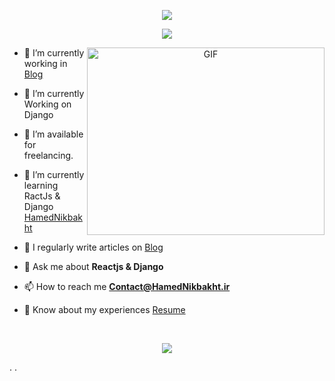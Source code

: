 <p align = "center">
  <img src="https://github.com/sourabmaity/sourabmaity/blob/main/header_.png">
</p>


<p align = "center">
  <img src="https://user-images.githubusercontent.com/73097560/115834477-dbab4500-a447-11eb-908a-139a6edaec5c.gif"></a>
</p>  


<a target="_blank" align="center">
  <img align="right" top="500" height="300" width="380" alt="GIF" src="https://media.giphy.com/media/SWoSkN6DxTszqIKEqv/giphy.gif">
</a>


- 🔭 I’m currently working in <a href="https://HamedNikbakht.github.io" target="blank">Blog</a>

- 🌱 I’m currently Working on Django

- 🤝 I’m available for freelancing.

- 🌱 I’m currently learning RactJs & Django <a href="https://github.com/HamedNikbakht" target="blank">HamedNikbakht</a>

- 📝 I regularly write articles on  <a href="https://HamedNikbakht.github.io" target="blank">Blog</a>

- 💬 Ask me about **Reactjs & Django**

- 📫 How to reach me **Contact@HamedNikbakht.ir**

- 📄 Know about my experiences <a href="https://HamedNikbakht.github.io" target="blank">Resume</a>
<br/>

<p align = "center">
  <img src="https://user-images.githubusercontent.com/73097560/115834477-dbab4500-a447-11eb-908a-139a6edaec5c.gif"></a>
</p>  


.
.
